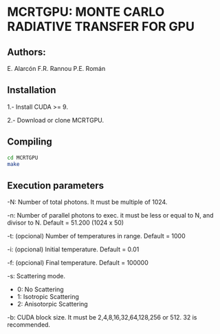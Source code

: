 # MCRTGPU: MONTE CARLO RADIATIVE TRANSFER FOR GPU
## Authors: 
E. Alarcón
F.R. Rannou
P.E. Román

## Installation
1.- Install CUDA >= 9.

2.- Download or clone MCRTGPU.

## Compiling
```bash
cd MCRTGPU
make
```

## Execution parameters
-N: Number of total photons. It must be multiple of 1024.

-n: Number of parallel photons to exec. it must be less or equal to N, and divisor to N. Default = 51.200 (1024 x 50)

-t: (opcional) Number of temperatures in range. Default = 1000

-i: (opcional) Initial temperature. Default = 0.01

-f: (opcional) Final temperature. Default = 100000

-s: Scattering mode.
* 0: No Scattering
* 1: Isotropic Scattering
* 2: Anisotorpic Scattering

-b: CUDA block size. It must be 2,4,8,16,32,64,128,256 or 512. 32 is recommended.

